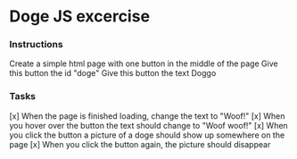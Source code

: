 # Doge JS excercise

### Instructions
Create a simple html page with one button in the middle of the page
Give this button the id "doge"
Give this button the text Doggo

### Tasks

[x] When the page is finished loading, change the text to "Woof!"
[x] When you hover over the button the text should change to "Woof woof!"
[x] When you click the button a picture of a doge should show up somewhere on the page
[x] When you click the button again, the picture should disappear
